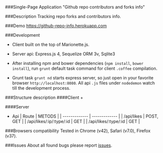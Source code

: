 ###Single-Page Application "Github repo contributors and forks info"

###Description
Tracking repo forks and contributors info.

###Demo
https://github-repo-info.herokuapp.com

###Development
+ Client built on the top of Marionette.js.

+ Server api: Express.js 4, Sequelize ORM 3v, Sqlite3

+ After installing npm and bower dependencies (`npm install`, `bower install`), run `grunt` default task command for client `.coffee` compilation. 

+ Grunt task `grunt nd` starts express server, so just open in your favorite browser `http://localhost:8080`. All api `.js` files under `nodedemon` watch till the development process.

###Structure description
####Client
+ 

####Server
+ Api
| Route                     | METODS        |
| -------------             | ------------- |
| /api/likes                | POST, GET     |
| /api/likes/:ip/:type/:id  | GET           |
| /api/likes/:type/:id      | GET           |


###Browsers compatibility
Tested in Chrome (v42), Safari (v7.0), Firefox (v37).

###Issues
About all found bugs please report [issues](https://github.com/designeng/github-repo-info/issues).